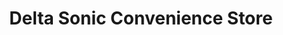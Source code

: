 ---
title: "Delta Sonic Convenience Store"
url: /rochester/delta-sonic-convenience-store/
shop: convenience
---